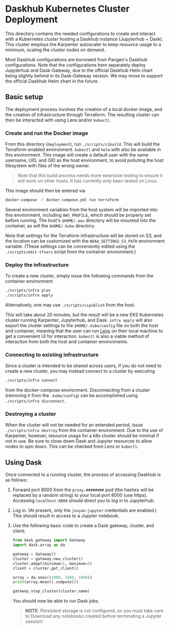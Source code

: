 # Daskhub Kubernetes Cluster Deployment

This directory contains the needed configurations to create and interact with a Kubernetes cluster hosting a Daskhub instance (Jupyterhub + Dask).  This cluster employs the Karpenter autoscaler to keep resource usage to a minimum, scaling the cluster nodes on demand.

Most Daskhub configurations are borrowed from Pangeo's Daskhub configurations.  Note that the configurations here separately deploy Jupyterhub and Dask-Gateway, due to the official Daskhub Helm chart being slightly behind in its Dask-Gateway version.  We may move to support the official Daskhub Helm chart in the future.

## Basic setup

The deployment process involves the creation of a local docker image, and the creation of infrastructure through Terraform.  The resulting cluster can then be interacted with using Lens and/or `kubectl`.

### Create and run the Docker image

From this directory (`deployment`), run `./scripts/cibuild`.  This will build the Terraform-enabled environment.  `kubectl` and `helm` with also be available in this environment.  This image will create a default user with the same username, UID, and GID as the host environment, to avoid polluting the host filesystem with files of the wrong owner.

> Note that this build process needs more extensive testing to ensure it will work on other hosts.  It has currently only been tested on Linux.

This image should then be entered via
```bash
docker-compose -f docker-compose.yml run terraform
```
Several environment variables from the host system will be imported into this environment, including `AWS_PROFILE`, which should be properly set before running.  The host's `$HOME/.aws` directory will be mounted into the container, as will the `$HOME/.kube` directory.

Note that settings for the Terraform infrastructure will be stored on S3, and the location can be customized with the `NOAA_SETTINGS_S3_PATH` environment variable.  (These settings can be conveniently edited using the `./scripts/edit-tfvars` script from the container environment.)

### Deploy the infrastructure

To create a new cluster, simply issue the following commands from the container environment:
```bash
./scripts/infra plan
./scripts/infra apply
```
Alternatively, one may use `./scripts/cipublish` from the host.

This will take about 20 minutes, but the result will be a new EKS Kubernetes cluster running Karpenter, Jupyterhub, and Dask.  `infra apply` will also export the cluster settings to the `$HOME/.kube/config` file on both the host and container, meaning that the user can run [Lens](https://k8slens.dev/) on their local machine to get a convenient UI for interaction.  `kubectl` is also a viable method of interaction from both the host and container environments.

### Connecting to existing infrastructure

Since a cluster is intended to be shared across users, if you do not need to create a new cluster, you may instead connect to a cluster by executing
```bash
./scripts/infra connect
```
from the docker-compose environment.  Disconnecting from a cluster (removing it from the `.kube/config`) can be accomplished using `./scripts/infra disconnect`.

### Destroying a cluster

When the cluster will not be needed for an extended period, issue `./scripts/infra destroy` from the container environment.  Due to the use of Karpenter, however, resource usage for a k8s cluster should be minimal if not in use.  Be sure to close down Dask and Jupyter resources to allow nodes to spin down.  This can be checked from Lens or `kubectl`.

## Using Dask

Once connected to a running cluster, the process of accessing Daskhub is as follows:

1. Forward port 8000 from the `proxy-########` pod (the hashes will be replaced by a random string) to your local port 8000 (use https).  Accessing `localhost:8000` should direct you to log in to Jupyterhub.

2. Log in.  (At present, only the `jovyan:jupyter` credentials are enabled.)  This should result in access to a Jupyter notebook.

3. Use the following basic code to create a Dask gateway, cluster, and client:
   ```python
   from dask_gateway import Gateway
   import dask.array as da

   gateway = Gateway()
   cluster = gateway.new_cluster()
   cluster.adapt(minimum=1, maximum=5)
   client = cluster.get_client()

   array = da.ones((1000, 1000, 1000))
   print(array.mean().compute())

   gateway.stop_cluster(cluster.name)
   ```
   You should now be able to run Dask jobs.

   > **NOTE**: Persistent storage is not configured, so you must take care to Download any notebooks created before terminating a Jupyter session!
